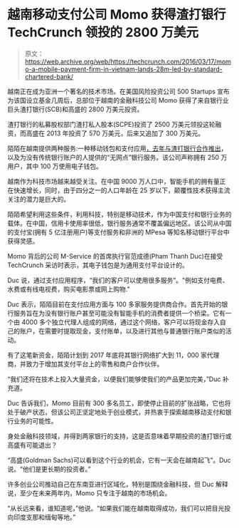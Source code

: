 # 越南移动支付公司 Momo 获得渣打银行 TechCrunch 领投的 2800 万美元

> 原文：<https://web.archive.org/web/https://techcrunch.com/2016/03/17/momo-a-mobile-payment-firm-in-vietnam-lands-28m-led-by-standard-chartered-bank/>

越南正在成为亚洲一个著名的技术市场。在美国风险投资公司 500 Startups 宣布为该国设立基金几周后，总部位于越南的金融科技公司 Momo 获得了来自银行业巨头渣打银行(SCB)和高盛的 2800 万美元投资。

渣打银行的私募股权部门渣打私人股本(SCPE)投资了 2500 万美元领投这轮融资，而高盛在 2013 年投资了 570 万美元，后来又追加了 300 万美元。

陌陌在越南提供两种服务:一种移动钱包和支付应用[，去年与渣打银行合作推出](https://web.archive.org/web/20230129103933/https://www.sc.com/en/news-and-media/news/asia/2015-08-25-Straight2Bank-mobile-wallets-launched-in-Vietnam.html)，以及为没有传统银行账户的人提供的“无网点”银行服务。该公司声称拥有 250 万用户，其中 100 万使用电子钱包。

越南作为科技市场越来越受关注。在中国 9000 万人口中，智能手机的拥有量正在快速增长，同时，由于四分之一的人口年龄在 25 岁以下，颠覆性技术获得主流关注的潜力是巨大的。

陌陌希望利用这些条件，利用科技，特别是移动技术，作为中国支付和银行业务的载体。在中国，信用卡使用率很低，银行服务通常不覆盖偏远地区。该公司从中国的支付宝(拥有 5 亿注册用户)等支付服务和非洲的 MPesa 等知名移动银行平台中获得灵感。

Momo 背后的公司 M-Service 的首席执行官范成德(Pham Thanh Duc)在接受 TechCrunch 采访时表示，其电子钱包是为通用支付平台设计的。

Duc 说，通过支付应用程序，“我们的客户可以使用很多服务”。"例如支付电费、水费或有线电视费，购买电影票或网上购物."

Duc 表示，陌陌目前在支付应用方面与 100 多家服务提供商合作。首先开始的银行服务旨在为没有银行账户甚至可能没有智能手机的消费者提供一个桥梁。它有一个由 4000 多个独立代理人组成的网络，通过这个网络，客户可以将现金存入自己的账户，在需要时提取现金，支付账单，以及进行其他与普通银行账户类似的活动。

有了这笔新资金，陌陌计划到 2017 年底将其银行网络扩大到 11，000 家代理商，并致力于增加其支付平台上的零售和商户合作伙伴。

“我们还将在技术上投入大量资金，以便我们能够使我们的产品更加完美，”Duc 补充道。

Duc 告诉我们，Momo 目前有 300 多名员工，即使停止目前的扩张战略，它也将处于破产状态，但该公司正坚定地处于创业模式，并热衷于探索越南移动支付和银行业务的可能性。

身处金融科技领域，并得到两家银行的支持，这是否意味着早期投资的渣打银行或高盛有可能退出？

“高盛(Goldman Sachs)可以看到这个行业的机会，它有一天会在越南起飞”。Duc 说。“他们是更长期的投资者。”

许多创业公司推动自己在东南亚进行区域化，特别是围绕金融科技，但 Duc 解释说，至少在未来两年内，Momo 只专注于越南的市场机会。

“从长远来看，谁知道呢，”他说。“如果我们能在越南取得成功，我们可以把目光投向印度支那和缅甸等地。”